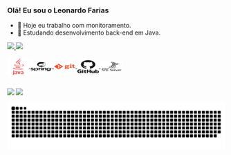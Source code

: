 ### Olá! Eu sou o Leonardo Farias

- 🔭 Hoje eu trabalho com monitoramento.
- 🌱 Estudando desenvolvimento back-end em Java.


 <div>
  <a href="https://https://github.com/LeonardoFarias28">
  <img height="180em" src="https://github-readme-stats.vercel.app/api?username=leonardofarias28&show_icons=true&theme=dark&include_all_commits=true&count_private=true"/>
  <img height="180em" src="https://github-readme-stats.vercel.app/api/top-langs/?username=leonardofarias28&layout=compact&langs_count=7&theme=dark"/>
</div>

<div style="display: inline_block"><br>
  <img align="center" alt="Leo-JAVA" height="40" width="50" src="https://raw.githubusercontent.com/devicons/devicon/master/icons/java/java-plain-wordmark.svg">
  <img align="center" alt="Leo-SPRING" height="30" width="50" src="https://raw.githubusercontent.com/devicons/devicon/master/icons/spring/spring-plain-wordmark.svg">
  <img align="center" alt="Leo-GIT" height="30" width="50" src="https://raw.githubusercontent.com/devicons/devicon/master/icons/git/git-plain-wordmark.svg">
  <img align="center" alt="Leo-GITHUB" height="30" width="50" src="https://raw.githubusercontent.com/devicons/devicon/master/icons/github/github-original-wordmark.svg">
  <img align="center" alt="Leo-SQL" height="30" width="50" src="https://raw.githubusercontent.com/devicons/devicon/master/icons/microsoftsqlserver/microsoftsqlserver-plain-wordmark.svg">
  

</div>
  
 ##
  
<div>  
  <a href = "mailto:leonardosfariaas@gmail.com"><img src="https://img.shields.io/badge/-Gmail-%23333?style=for-the-badge&logo=gmail&logoColor=white" target="_blank"></a>
  <a href="https://www.linkedin.com/in/lsfariaas/" target="_blank"><img src="https://img.shields.io/badge/-LinkedIn-%230077B5?style=for-the-badge&logo=linkedin&logoColor=white" target="_blank"></a> 
 
  ![Snake animation](https://github.com/leonardofarias28/leonardofarias28/blob/output/github-contribution-grid-snake.svg)
 
</div>
